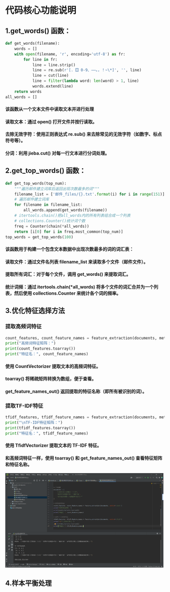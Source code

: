 # 代码核心功能说明
## 1.get_words() 函数：

```python
def get_words(filename):
    words = []
    with open(filename, 'r', encoding='utf-8') as fr:
        for line in fr:
            line = line.strip()
            line = re.sub(r'[.【】0-9、——。，！~\*]', '', line)
            line = cut(line)
            line = filter(lambda word: len(word) > 1, line)
            words.extend(line)
    return words
all_words = []
```
#### 该函数从一个文本文件中读取文本并进行处理
#### 读取文本：通过 open() 打开文件并按行读取。
#### 去除无效字符：使用正则表达式 re.sub() 来去除常见的无效字符（如数字、标点符号等）。
#### 分词：利用 jieba.cut() 对每一行文本进行分词处理。

## 2.get_top_words() 函数：

```python
def get_top_words(top_num):
    """遍历邮件建立词库后返回出现次数最多的词"""
    filename_list = ['邮件_files/{}.txt'.format(i) for i in range(151)]
    # 遍历邮件建立词库
    for filename in filename_list:
        all_words.append(get_words(filename))
    # itertools.chain()把all_words内的所有列表组合成一个列表
    # collections.Counter()统计词个数
    freq = Counter(chain(*all_words))
    return [i[0] for i in freq.most_common(top_num)]
top_words = get_top_words(100)
```
#### 该函数用于构建一个包含文本数据中出现次数最多的词的词汇表：
#### 读取文件：通过文件名列表 filename_list 来读取多个文件（邮件文件）。
#### 提取所有词汇：对于每个文件，调用 get_words() 来提取词汇。
#### 统计词频：通过 itertools.chain(*all_words) 将多个文件的词汇合并为一个列表，然后使用 collections.Counter 来统计各个词的频率。

## 3.优化特征选择方法
### 提取高频词特征
```python
count_features, count_feature_names = feature_extraction(documents, method='count')
print("高频词特征矩阵：")
print(count_features.toarray())
print("特征名：", count_feature_names)
```
#### 使用 CountVectorizer 提取文本的高频词特征。
#### toarray() 将稀疏矩阵转换为数组，便于查看。
#### get_feature_names_out() 返回提取的特征名称（即所有被识别的词）。

### 提取TF-IDF特征
```python
tfidf_features, tfidf_feature_names = feature_extraction(documents, method='tfidf')
print("\nTF-IDF特征矩阵：")
print(tfidf_features.toarray())
print("特征名：", tfidf_feature_names)
```
#### 使用 TfidfVectorizer 提取文本的 TF-IDF 特征。
#### 和高频词特征一样，使用 toarray() 和 get_feature_names_out() 查看特征矩阵和特征名称。
<img src="https://github.com/LZY6888/LZY1/blob/main/image/%E5%B1%8F%E5%B9%95%E6%88%AA%E5%9B%BE%202025-04-08%20181002.png" width="500" alt="代码截图">

## 4.样本平衡处理
